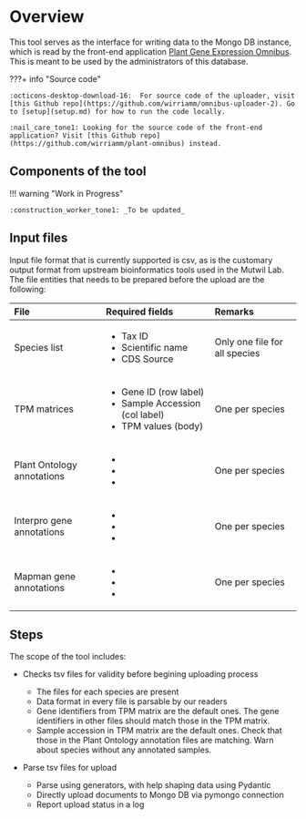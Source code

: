 # Overview

This tool serves as the interface for writing data to the Mongo DB instance, which is read by the front-end application [Plant Gene Expression Omnibus](#). This is meant to be used by the administrators of this database.

???+ info "Source code"

    :octicons-desktop-download-16:  For source code of the uploader, visit [this Github repo](https://github.com/wirriamm/omnibus-uploader-2). Go to [setup](setup.md) for how to run the code locally.

    :nail_care_tone1: Looking for the source code of the front-end application? Visit [this Github repo](https://github.com/wirriamm/plant-omnibus) instead.


## Components of the tool

!!! warning "Work in Progress"

    :construction_worker_tone1: _To be updated_


## Input files

Input file format that is currently supported is csv, as is the customary output format from upstream bioinformatics tools used in the Mutwil Lab. The file entities that needs to be prepared before the upload are the following:

| File | Required fields | Remarks |
| :--- | :--- | :--- |
| Species list | <ul><li>Tax ID</li><li>Scientific name</li><li>CDS Source</li></ul> | Only one file for all species |
| TPM matrices | <ul><li>Gene ID (row label)</li><li>Sample Accession (col label)</li><li>TPM values (body)</li></ul>| One per species |
| Plant Ontology annotations | <ul><li></li><li></li><li></li></ul> | One per species |
| Interpro gene annotations | <ul><li></li><li></li><li></li></ul> | One per species |
| Mapman gene annotations | <ul><li></li><li></li><li></li></ul> | One per species |


## Steps

The scope of the tool includes:

- Checks tsv files for validity before begining uploading process
    - The files for each species are present
    - Data format in every file is parsable by our readers
    - Gene identifiers from TPM matrix are the default ones. The gene identifiers in other files should match those in the TPM matrix.
    - Sample accession in TPM matrix are the default ones. Check that those in the Plant Ontology annotation files are matching. Warn about species without any annotated samples.

- Parse tsv files for upload
    - Parse using generators, with help shaping data using Pydantic
    - Directly upload documents to Mongo DB via pymongo connection
    - Report upload status in a log
